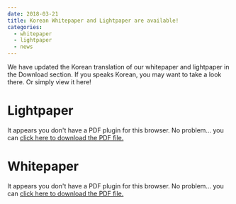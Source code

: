 ```yaml
---
date: 2018-03-21
title: Korean Whitepaper and Lightpaper are available!
categories:
  - whitepaper
  - lightpaper
  - news
---
```


We have updated the Korean translation of our whitepaper and lightpaper in the Download section. If you speaks Korean, you may want to take a look there. Or simply view it here!

# Lightpaper
<object data="{{site.baseurl}}/downloads/lightpaper_kr.pdf" type="application/pdf" width="100%" height="800px">
  <p>It appears you don't have a PDF plugin for this browser.
   No problem... you can <a href="{{site.baseurl}}/downloads/whitepaper_ae.pdf">click here to
  download the PDF file.</a></p>  
 </object>

# Whitepaper
<object data="{{site.baseurl}}/downloads/whitepaper_kr.pdf" type="application/pdf" width="100%" height="800px">
  <p>It appears you don't have a PDF plugin for this browser.
   No problem... you can <a href="{{site.baseurl}}/downloads/whitepaper_ae.pdf">click here to
  download the PDF file.</a></p>  
 </object>
